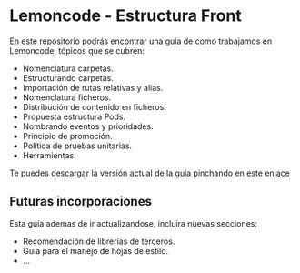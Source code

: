 # Lemoncode - Estructura Front

En este repositorio podrás encontrar una guía de como trabajamos en Lemoncode, tópicos que se cubren:
  - Nomenclatura carpetas.
  - Estructurando carpetas.
  - Importación de rutas relativas y alias.
  - Nomenclatura ficheros.
  - Distribución de contenido en ficheros.
  - Propuesta estructura Pods.
  - Nombrando eventos y prioridades.
  - Principio de promoción.
  - Política de pruebas unitarias.
  - Herramientas.

Te puedes [descargar la versión actual de la guía pinchando en este enlace](https://github.com/Lemoncode/lemon-front-estructura/raw/main/guia-lemon-front_v0_1_2.pdf)

## Futuras incorporaciones

Esta guía ademas de ir actualizandose, incluira nuevas secciones:
  - Recomendación de librerías de terceros.
  - Guía para el manejo de hojas de estilo.
  - ...
